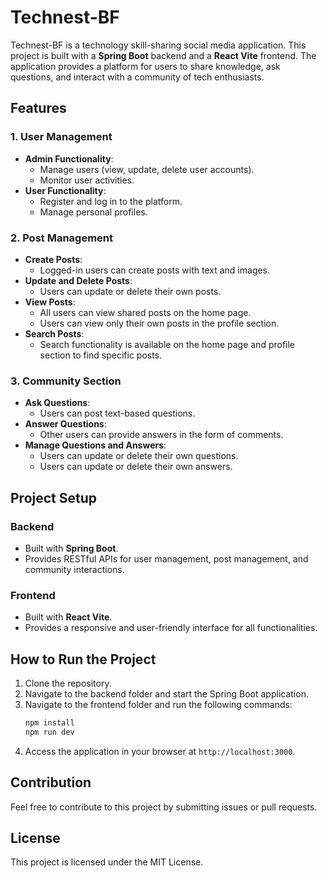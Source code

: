 # Technest-BF

Technest-BF is a technology skill-sharing social media application. This project is built with a **Spring Boot** backend and a **React Vite** frontend. The application provides a platform for users to share knowledge, ask questions, and interact with a community of tech enthusiasts.

## Features

### 1. User Management
- **Admin Functionality**:  
    - Manage users (view, update, delete user accounts).  
    - Monitor user activities.  
- **User Functionality**:  
    - Register and log in to the platform.  
    - Manage personal profiles.  

### 2. Post Management
- **Create Posts**:  
    - Logged-in users can create posts with text and images.  
- **Update and Delete Posts**:  
    - Users can update or delete their own posts.  
- **View Posts**:  
    - All users can view shared posts on the home page.  
    - Users can view only their own posts in the profile section.  
- **Search Posts**:  
    - Search functionality is available on the home page and profile section to find specific posts.  

### 3. Community Section
- **Ask Questions**:  
    - Users can post text-based questions.  
- **Answer Questions**:  
    - Other users can provide answers in the form of comments.  
- **Manage Questions and Answers**:  
    - Users can update or delete their own questions.  
    - Users can update or delete their own answers.  

## Project Setup

### Backend
- Built with **Spring Boot**.  
- Provides RESTful APIs for user management, post management, and community interactions.  

### Frontend
- Built with **React Vite**.  
- Provides a responsive and user-friendly interface for all functionalities.  

## How to Run the Project

1. Clone the repository.  
2. Navigate to the backend folder and start the Spring Boot application.  
3. Navigate to the frontend folder and run the following commands:  
     ```bash
     npm install
     npm run dev
     ```
4. Access the application in your browser at `http://localhost:3000`.

## Contribution
Feel free to contribute to this project by submitting issues or pull requests.  

## License
This project is licensed under the MIT License.  
